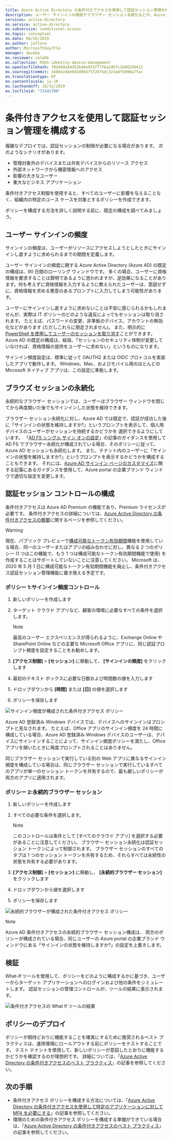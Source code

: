 ```yaml
---
title: Azure Active Directory の条件付きアクセスを使用して認証セッション管理を構成する
description: ユーザー サインインの頻度やブラウザー セッション永続化などの、Azure AD 認証のセッション構成をカスタマイズします。
services: active-directory
ms.service: active-directory
ms.subservice: conditional-access
ms.topic: conceptual
ms.date: 04/26/2019
ms.author: joflore
author: MicrosoftGuyJFlo
manager: daveba
ms.reviewer: calebb
ms.collection: M365-identity-device-management
ms.openlocfilehash: 70de9da44d52bd6e93377776a2dbfc1b802dd412
ms.sourcegitcommit: 3486e2d4eb02d06475f26fbdc321e8f5090a7fac
ms.translationtype: HT
ms.contentlocale: ja-JP
ms.lasthandoff: 10/31/2019
ms.locfileid: "73241700"
---
```

# <a name="configure-authentication-session-management-with-conditional-access"></a>条件付きアクセスを使用して認証セッション管理を構成する

複雑なデプロイでは、認証セッションの制限が必要になる場合があります。 次のようなシナリオがあります。

* 管理対象外のデバイスまたは共有デバイスからのリソース アクセス
* 外部ネットワークから機密情報へのアクセス
* 影響の大きなユーザー
* 重大なビジネス アプリケーション

条件付きアクセス制御を使用すると、すべてのユーザーに影響を与えることなく、組織内の特定のユース ケースを対象とするポリシーを作成できます。

ポリシーを構成する方法を詳しく説明する前に、既定の構成を調べてみましょう。

## <a name="user-sign-in-frequency"></a>ユーザー サインインの頻度

サインインの頻度は、ユーザーがリソースにアクセスしようとしたときにサインインし直すように求められるまでの期間を定義します。

ユーザー サインインの頻度に関する Azure Active Directory (Azure AD) の既定の構成は、90 日間のローリング ウィンドウです。 多くの場合、ユーザーに資格情報を要求することは賢明であるように思われますが、逆効果になることがあります。何も考えずに資格情報を入力するように教えられたユーザーは、意図せずに、資格情報を求める悪意のあるプロンプトに入力してしまう可能性があります。

ユーザーにサインインし直すように求めないことは不安に感じられるかもしれませんが、実際は IT ポリシーのどのような違反によってもセッションは取り消されます。 たとえば、パスワードの変更、非準拠のデバイス、アカウントの無効化などがあります (ただしこれらに限定されません)。 また、明示的に [PowerShell を使用してユーザーのセッションを取り消す](https://docs.microsoft.com/powershell/module/azuread/revoke-azureaduserallrefreshtoken?view=azureadps-2.0)ことができます。 Azure AD の既定の構成は、結局、「セッションのセキュリティ体制が変更していなければ、資格情報の提供をユーザーに求めない」というものになります。

サインイン頻度設定は、標準に従って OAUTH2 または OIDC プロトコルを実装したアプリで動作します。 Windows、Mac、およびモバイル用のほとんどの Microsoft ネイティブ アプリは、この設定に準拠します。

## <a name="persistence-of-browsing-sessions"></a>ブラウズ セッションの永続化

永続的なブラウザー セッションでは、ユーザーはブラウザー ウィンドウを閉じてから再度開いた後でもサインインした状態を維持できます。

ブラウザー セッション永続化に対し、Azure AD では既定で、認証が成功した後に「サインインの状態を維持しますか?」というプロンプトを表示して、個人用デバイスのユーザーがセッションを持続するかどうかを 選択できるようにしています。 「[AD FS シングル サイン オンの設定](https://docs.microsoft.com/windows-server/identity/ad-fs/operations/ad-fs-single-sign-on-settings#enable-psso-for-office-365-users-to-access-sharepoint-online
)」の記事のガイダンスを使用して AD FS でブラウザー永続化が構成されている場合、そのポリシーに従って、Azure AD セッションも永続化します。 また、テナント内のユーザーに「サインインの状態を維持しますか?」というプロンプトを表示するかどうかを構成することもできます。 それには、[Azure AD サインイン ページのカスタマイズ](../fundamentals/customize-branding.md)に関する記事にあるガイダンスを使用して、Azure portal の企業ブランド ウィンドウで適切な設定を変更します。

## <a name="configuring-authentication-session-controls"></a>認証セッション コントロールの構成

条件付きアクセスは Azure AD Premium の機能であり、Premium ライセンスが必要です。 条件付きアクセスの詳細については、[Azure Active Directory の条件付きアクセスの概要](overview.md#license-requirements)に関するページを参照してください。

> [!WARNING]
> 現在、パブリック プレビューで[構成可能なトークン有効期間](../develop/active-directory-configurable-token-lifetimes.md)機能を使用している場合、同一のユーザーまたはアプリの組み合わせに対し、異なる 2 つのポリシー (1 つはこの機能で、もう 1 つは構成可能なトークン有効期間機能で使用) を作成することはサポートしていないことに注意してください。 Microsoft は、2020 年 5 月 1 日に構成可能なトークン有効期間機能を廃止し、条件付きアクセス認証セッション管理機能に置き換える予定です。  

### <a name="policy-1-sign-in-frequency-control"></a>ポリシー 1:サインイン頻度コントロール

1. 新しいポリシーを作成します
1. ターゲット クラウド アプリなど、顧客の環境に必要なすべての条件を選択します。

   > [!NOTE]
   > 最高のユーザー エクスペリエンスが得られるように、Exchange Online や SharePoint Online などの主要な Microsoft Office アプリに、同じ認証プロンプト頻度を設定することをお勧めします。

1. **[アクセス制御]**  >  **[セッション]** に移動して、 **[サインインの頻度]** をクリックします
1. 最初のテキスト ボックスに必要な日数および時間数の値を入力します
1. ドロップダウンから **[時間]** または **[日]** の値を選択します
1. ポリシーを保存します

![サインイン頻度が構成された条件付きアクセス ポリシー](media/howto-conditional-access-session-lifetime/conditional-access-policy-session-sign-in-frequency.png)

Azure AD 登録済み Windows デバイスでは、デバイスへのサインインはプロンプトと見なされます。 たとえば、Office アプリのサインイン頻度を 24 時間に構成している場合、Azure AD 登録済み Windows デバイスのユーザーは、デバイスにサインインすることによって、サインイン頻度ポリシーを満たし、Office アプリを開いたときに再度プロンプトされることはありません。

同じブラウザー セッションで実行している別の Web アプリに異なるサインイン頻度を構成している場合は、同じブラウザー セッションで実行しているすべてのアプリが単一のセッション トークンを共有するので、最も厳しいポリシーが両方のアプリに適用されます。

### <a name="policy-2-persistent-browser-session"></a>ポリシー 2:永続的ブラウザー セッション

1. 新しいポリシーを作成します
1. すべての必要な条件を選択します。

   > [!NOTE]
   > このコントロールは条件として [すべてのクラウド アプリ] を選択する必要があることに注意してください。 ブラウザー セッション永続化は認証セッション トークンによって制御されます。 ブラウザー セッションのすべてのタブは 1 つのセッション トークンを共有するため、それらすべては永続性の状態を共有する必要があります。

1. **[アクセス制御]**  >  **[セッション]** に移動し、 **[永続的ブラウザー セッション]** をクリックします
1. ドロップダウンから値を選択します
1. ポリシーを保存します

![永続的ブラウザーが構成された条件付きアクセス ポリシー](media/howto-conditional-access-session-lifetime/conditional-access-policy-session-persistent-browser.png)

> [!NOTE]
> Azure AD 条件付きアクセスの永続的ブラウザー セッション構成は、 両方のポリシーが構成されている場合、同じユーザーの Azure portal の企業ブランド ウィンドウにある「サインインの状態を維持しますか?」の設定を上書きします。

## <a name="validation"></a>検証

What-If ツールを使用して、ポリシーをどのように構成するかに基づき、ユーザーからターゲット アプリケーションへのログインおよび他の条件をシミュレートします。 認証セッションの管理コントロールが、ツールの結果に表示されます。

![条件付きアクセスの What If ツールの結果](media/howto-conditional-access-session-lifetime/conditional-access-what-if-tool-result.png)

## <a name="policy-deployment"></a>ポリシーのデプロイ

ポリシーが期待どおりに機能することを確実にするために推奨されるベスト プラクティスは、運用環境にロールアウトする前にポリシーをテストすることです。 テスト テナントを使用して、新しいポリシーが意図したとおりに機能するかどうかを確認するのが理想的です。 詳細については、「[Azure Active Directory の条件付きアクセスのベスト プラクティス](best-practices.md)」の記事を参照してください。

## <a name="next-steps"></a>次の手順

* 条件付きアクセス ポリシーを構成する方法については、「[Azure Active Directory の条件付きアクセスを使用して特定のアプリケーションに対して MFA を必要にする](app-based-mfa.md)」の記事を参照してください。
* 環境のための条件付きアクセス ポリシーを構成する準備ができている場合は、「[Azure Active Directory の条件付きアクセスのベスト プラクティス](best-practices.md)」の記事を参照してください。
